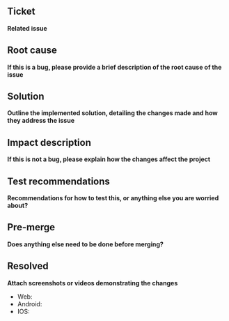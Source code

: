 ## Ticket
**Related issue**

## Root cause
**If this is a bug, please provide a brief description of the root cause of the issue**

## Solution
**Outline the implemented solution, detailing the changes made and how they address the issue**

## Impact description
**If this is not a bug, please explain how the changes affect the project**

## Test recommendations
**Recommendations for how to test this, or anything else you are worried about?**

## Pre-merge
**Does anything else need to be done before merging?**

## Resolved
**Attach screenshots or videos demonstrating the changes**
- Web:
- Android:
- IOS:
